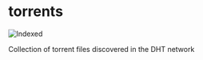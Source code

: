 torrents 
========
![Indexed](https://img.shields.io/badge/indexed-252311-blue)

Collection of torrent files discovered in the DHT network
